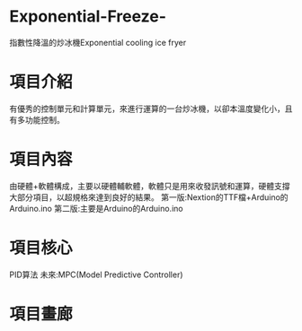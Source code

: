 # Exponential-Freeze-
指數性降溫的炒冰機Exponential cooling ice fryer

# 項目介紹
有優秀的控制單元和計算單元，來進行運算的一台炒冰機，以卻本溫度變化小，且有多功能控制。
# 項目內容
由硬體+軟體構成，主要以硬體輔軟體，軟體只是用來收發訊號和運算，硬體支撐大部分項目，以超規格來達到良好的結果。
第一版:Nextion的TTF檔+Arduino的Arduino.ino
第二版:主要是Arduino的Arduino.ino
# 項目核心
PID算法
未來:MPC(Model Predictive Controller)
# 項目畫廊






















